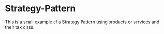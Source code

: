 # Strategy-Pattern
This is a small example of a Strategy Pattern using products or services and their tax class.
